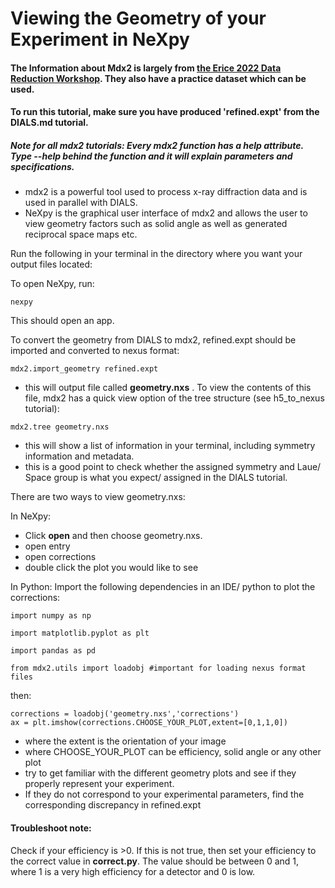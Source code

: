 # Viewing the Geometry of your Experiment in NeXpy
#### The Information about Mdx2 is largely from [the Erice 2022 Data Reduction Workshop](https://github.com/ando-lab/erice-2022-data-reduction). They also have a practice dataset which can be used. 
#### To run this tutorial, make sure you have produced 'refined.expt' from the DIALS.md tutorial. 
##### Note for all mdx2 tutorials: Every mdx2 function has a help attribute. Type --help behind the function and it will explain parameters and specifications.

- mdx2 is a powerful tool used to process x-ray diffraction data and is used in parallel with DIALS.
- NeXpy is the graphical user interface of mdx2 and allows the user to view geometry factors such as solid angle as well as generated reciprocal space maps etc.


Run the following in your terminal in the directory where you want your output files located:

To open NeXpy, run:
```
nexpy
```
This should open an app. 



To convert the geometry from DIALS to mdx2, refined.expt should be imported and converted to nexus format:
```
mdx2.import_geometry refined.expt
```
- this will output file called **geometry.nxs** . 
To view the contents of this file, mdx2 has a quick view option of the tree structure (see h5_to_nexus tutorial):
```
mdx2.tree geometry.nxs
```
- this will show a list of information in your terminal, including symmetry information and metadata. 
- this is a good point to check whether the assigned symmetry and Laue/ Space group is what you expect/ assigned in the DIALS tutorial.

There are two ways to view geometry.nxs:

In NeXpy:
- Click **open** and then choose geometry.nxs. 
- open entry
- open corrections
- double click the plot you would like to see

In Python:
Import the following dependencies in an IDE/ python to plot the corrections:
```
import numpy as np

import matplotlib.pyplot as plt

import pandas as pd

from mdx2.utils import loadobj #important for loading nexus format files
```
then:
```
corrections = loadobj('geometry.nxs','corrections')
ax = plt.imshow(corrections.CHOOSE_YOUR_PLOT,extent=[0,1,1,0])
```
- where the extent is the orientation of your image
- where CHOOSE_YOUR_PLOT can be efficiency, solid angle or any other plot
- try to get familiar with the different geometry plots and see if they properly represent your experiment. 
- If they do not correspond to your experimental parameters, find the corresponding discrepancy in refined.expt
 
#### Troubleshoot note:
Check if your efficiency is >0. If this is not true, then set your efficiency to the correct value in **correct.py**. The value should be between 0 and 1, where 1 is a very high efficiency for a detector and 0 is low.
